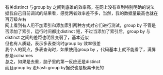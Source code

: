 有关distinct 与group by 之间到底谁的效率高，在网上没有查到特别明确的说法  
据我自己目前调试的结果看，感觉两者效率差不多，当然，我的数据量最高也就在百万级左右  
网上看到有人用不加索引和添加索引两种方式对它们进行测试，group by 不管是否添加了索引，运行时间都比distinct 短，不过当添加了索引后，group by 与 distinct 之间的差距也明显变弱了，基本近似  
但也有人质疑，表示多表查询时group by 效率很差  
我个人的观点，多表查询时，如果使用group by ，代码基本上就不能看了，满屏都是colnames  
总之，如果是去重，脑子里的第一反应还是distinct  
而且group by 走hash group by据说也是极易卡死的
